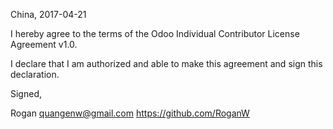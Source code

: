 China, 2017-04-21

I hereby agree to the terms of the Odoo Individual Contributor License
Agreement v1.0.

I declare that I am authorized and able to make this agreement and sign this
declaration.

Signed,

Rogan <quangenw@gmail.com> https://github.com/RoganW
